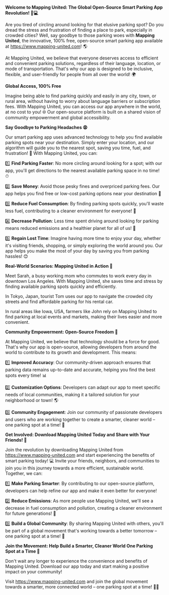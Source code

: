 **Welcome to Mapping United: The Global Open-Source Smart Parking App Revolution! 🚗💻**

Are you tired of circling around looking for that elusive parking spot? Do you dread the stress and frustration of finding a place to park, especially in crowded cities? Well, say goodbye to those parking woes with **Mapping United**, the innovative, 100% free, open-source smart parking app available at https://www.mapping-united.com! 🌎

At Mapping United, we believe that everyone deserves access to efficient and convenient parking solutions, regardless of their language, location, or mode of transportation. That's why our app is designed to be inclusive, flexible, and user-friendly for people from all over the world! 🌍

**Global Access, 100% Free**

Imagine being able to find parking quickly and easily in any city, town, or rural area, without having to worry about language barriers or subscription fees. With Mapping United, you can access our app anywhere in the world, at no cost to you! 🌐 Our open-source platform is built on a shared vision of community empowerment and global accessibility.

**Say Goodbye to Parking Headaches 😩**

Our smart parking app uses advanced technology to help you find available parking spots near your destination. Simply enter your location, and our algorithm will guide you to the nearest spot, saving you time, fuel, and frustration! 🚗 With Mapping United, you can:

1️⃣ **Find Parking Faster**: No more circling around looking for a spot; with our app, you'll get directions to the nearest available parking space in no time! ⏱

2️⃣ **Save Money**: Avoid those pesky fines and overpriced parking fees. Our app helps you find free or low-cost parking options near your destination 🤑

3️⃣ **Reduce Fuel Consumption**: By finding parking spots quickly, you'll waste less fuel, contributing to a cleaner environment for everyone! 🌿

4️⃣ **Decrease Pollution**: Less time spent driving around looking for parking means reduced emissions and a healthier planet for all of us! 🌟

5️⃣ **Regain Lost Time**: Imagine having more time to enjoy your day, whether it's visiting friends, shopping, or simply exploring the world around you. Our app helps you make the most of your day by saving you from parking hassles! 😊

**Real-World Scenarios: Mapping United in Action 🌟**

Meet Sarah, a busy working mom who commutes to work every day in downtown Los Angeles. With Mapping United, she saves time and stress by finding available parking spots quickly and efficiently.

In Tokyo, Japan, tourist Tom uses our app to navigate the crowded city streets and find affordable parking for his rental car.

In rural areas like Iowa, USA, farmers like John rely on Mapping United to find parking at local events and markets, making their lives easier and more convenient.

**Community Empowerment: Open-Source Freedom 🌟**

At Mapping United, we believe that technology should be a force for good. That's why our app is open-source, allowing developers from around the world to contribute to its growth and development. This means:

1️⃣ **Improved Accuracy**: Our community-driven approach ensures that parking data remains up-to-date and accurate, helping you find the best spots every time! 📊

2️⃣ **Customization Options**: Developers can adapt our app to meet specific needs of local communities, making it a tailored solution for your neighborhood or town! 🌎

3️⃣ **Community Engagement**: Join our community of passionate developers and users who are working together to create a smarter, cleaner world – one parking spot at a time! 👥

**Get Involved: Download Mapping United Today and Share with Your Friends! 📲**

Join the revolution by downloading Mapping United from https://www.mapping-united.com and start experiencing the benefits of smart parking today! 💻 Invite your friends, neighbors, and communities to join you in this journey towards a more efficient, sustainable world. Together, we can:

1️⃣ **Make Parking Smarter**: By contributing to our open-source platform, developers can help refine our app and make it even better for everyone!

2️⃣ **Reduce Emissions**: As more people use Mapping United, we'll see a decrease in fuel consumption and pollution, creating a cleaner environment for future generations! 🌿

3️⃣ **Build a Global Community**: By sharing Mapping United with others, you'll be part of a global movement that's working towards a better tomorrow – one parking spot at a time! 🌟

**Join the Movement: Help Build a Smarter, Cleaner World One Parking Spot at a Time 🚀**

Don't wait any longer to experience the convenience and benefits of Mapping United. Download our app today and start making a positive impact on your community!

Visit https://www.mapping-united.com and join the global movement towards a smarter, more connected world – one parking spot at a time! 🌟👏